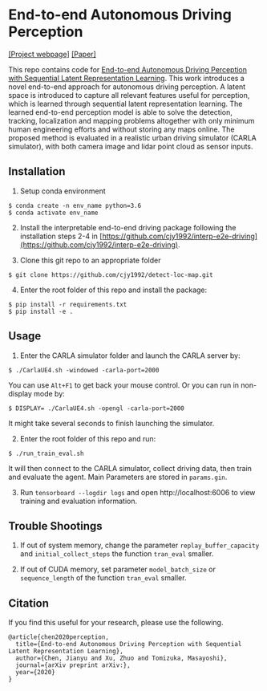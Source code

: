 # End-to-end Autonomous Driving Perception
[[Project webpage]](https://sites.google.com/berkeley.edu/e2e-percep/) [[Paper]]()

This repo contains code for [End-to-end Autonomous Driving Perception with Sequential Latent Representation Learning](). This work introduces a novel end-to-end approach for autonomous driving perception. A latent space is introduced to capture all relevant features useful for perception, which is learned through sequential latent representation learning. The learned end-to-end perception model is able to solve the detection, tracking, localization and mapping problems altogether with only minimum human engineering efforts and without storing any maps online. The proposed method is evaluated in a realistic urban driving simulator (CARLA simulator), with both camera image and lidar point cloud as sensor inputs.

## Installation
1. Setup conda environment
```
$ conda create -n env_name python=3.6
$ conda activate env_name
```

2. Install the interpretable end-to-end driving package following the installation steps 2-4 in [https://github.com/cjy1992/interp-e2e-driving](https://github.com/cjy1992/interp-e2e-driving).

3. Clone this git repo to an appropriate folder
```
$ git clone https://github.com/cjy1992/detect-loc-map.git
```

4. Enter the root folder of this repo and install the package:
```
$ pip install -r requirements.txt
$ pip install -e .
```

## Usage
1. Enter the CARLA simulator folder and launch the CARLA server by:
```
$ ./CarlaUE4.sh -windowed -carla-port=2000
```
You can use ```Alt+F1``` to get back your mouse control.
Or you can run in non-display mode by:
```
$ DISPLAY= ./CarlaUE4.sh -opengl -carla-port=2000
```
It might take several seconds to finish launching the simulator.

2. Enter the root folder of this repo and run:
```
$ ./run_train_eval.sh
```
It will then connect to the CARLA simulator, collect driving data, then train and evaluate the agent. Main Parameters are stored in ```params.gin```. 

3. Run `tensorboard --logdir logs` and open http://localhost:6006 to view training and evaluation information.

## Trouble Shootings
1. If out of system memory, change the parameter ```replay_buffer_capacity``` and ```initial_collect_steps``` the function ```tran_eval``` smaller.

2. If out of CUDA memory, set parameter ```model_batch_size``` or ```sequence_length``` of the function ```tran_eval``` smaller.

## Citation
If you find this useful for your research, please use the following.

```
@article{chen2020perception,
  title={End-to-end Autonomous Driving Perception with Sequential Latent Representation Learning},
  author={Chen, Jianyu and Xu, Zhuo and Tomizuka, Masayoshi},
  journal={arXiv preprint arXiv:},
  year={2020}
}
```
